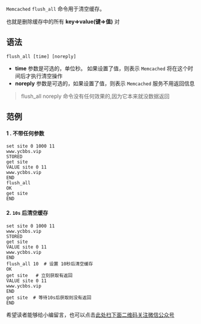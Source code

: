 `Memcached` `flush_all` 命令用于清空缓存。

也就是删除缓存中的所有 **key=>value(键=>值)** 对

## 语法 ##

```
flush_all [time] [noreply]
```

 *  **time** 参数是可选的，单位秒。 如果设置了值，则表示 `Memcached` 将在这个时间后才执行清空操作
 *  **noreply** 参数是可选的，如果设置了值，则表示 `Memcached` 服务不用返回信息

> flush\_all noreply 命令没有任何效果的,因为它本来就没数据返回

## 范例 ##

#### 1 . 不带任何参数 ####

```
set site 0 1000 11
www.ycbbs.vip
STORED
get site
VALUE site 0 11
www.ycbbs.vip
END
flush_all
OK
get site
END
```

#### 2. `10s` 后清空缓存 ####

```
set site 0 1000 11
www.ycbbs.vip
STORED
get site
VALUE site 0 11
www.ycbbs.vip
END
flush_all 10  # 设置 10秒后清空缓存
OK
get site   # 立刻获取有返回
VALUE site 0 11
www.ycbbs.vip
END
get site  # 等待10s后获取则没有返回
END
```


希望读者能够给小编留言，也可以点击[此处扫下面二维码关注微信公众号](https://www.ycbbs.vip/?p=28 "此处扫下面二维码关注微信公众号")
